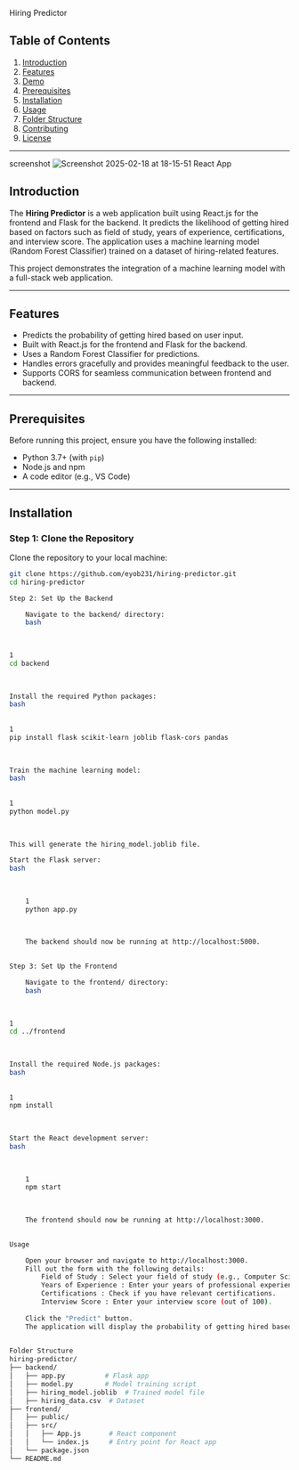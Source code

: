 Hiring Predictor

## Table of Contents
1. [Introduction](#introduction)
2. [Features](#features)
3. [Demo](#demo)
4. [Prerequisites](#prerequisites)
5. [Installation](#installation)
6. [Usage](#usage)
7. [Folder Structure](#folder-structure)
8. [Contributing](#contributing)
9. [License](#license)

---
screenshot
![Screenshot 2025-02-18 at 18-15-51 React App](https://github.com/user-attachments/assets/e4894d15-0005-49f4-827a-6375dfc70377)


## Introduction

The **Hiring Predictor** is a web application built using React.js for the frontend and Flask for the backend. It predicts the likelihood of getting hired based on factors such as field of study, years of experience, certifications, and interview score. The application uses a machine learning model (Random Forest Classifier) trained on a dataset of hiring-related features.

This project demonstrates the integration of a machine learning model with a full-stack web application.

---

## Features

- Predicts the probability of getting hired based on user input.
- Built with React.js for the frontend and Flask for the backend.
- Uses a Random Forest Classifier for predictions.
- Handles errors gracefully and provides meaningful feedback to the user.
- Supports CORS for seamless communication between frontend and backend.

---

## Prerequisites

Before running this project, ensure you have the following installed:

- Python 3.7+ (with `pip`)
- Node.js and npm
- A code editor (e.g., VS Code)

---

## Installation

### Step 1: Clone the Repository

Clone the repository to your local machine:

```bash
git clone https://github.com/eyob231/hiring-predictor.git
cd hiring-predictor

Step 2: Set Up the Backend 

    Navigate to the backend/ directory: 
    bash
     

 
1
cd backend
 
 

Install the required Python packages: 
bash
 
 
1
pip install flask scikit-learn joblib flask-cors pandas
 
 

Train the machine learning model: 
bash
 
 
1
python model.py
 
 

This will generate the hiring_model.joblib file. 

Start the Flask server: 
bash
 

     
    1
    python app.py
     
     

    The backend should now be running at http://localhost:5000. 
     

Step 3: Set Up the Frontend 

    Navigate to the frontend/ directory: 
    bash
     

 
1
cd ../frontend
 
 

Install the required Node.js packages: 
bash
 
 
1
npm install
 
 

Start the React development server: 
bash
 

     
    1
    npm start
     
     

    The frontend should now be running at http://localhost:3000. 
     

Usage 

    Open your browser and navigate to http://localhost:3000.
    Fill out the form with the following details:
        Field of Study : Select your field of study (e.g., Computer Science, Business, Engineering).
        Years of Experience : Enter your years of professional experience.
        Certifications : Check if you have relevant certifications.
        Interview Score : Enter your interview score (out of 100).
         
    Click the "Predict" button.
    The application will display the probability of getting hired based on the provided inputs.
     

Folder Structure
hiring-predictor/
├── backend/
│   ├── app.py          # Flask app
│   ├── model.py        # Model training script
│   ├── hiring_model.joblib  # Trained model file
│   ├── hiring_data.csv  # Dataset
├── frontend/
│   ├── public/
│   ├── src/
│   │   ├── App.js       # React component
│   │   └── index.js     # Entry point for React app
│   └── package.json
└── README.md
